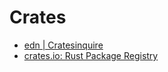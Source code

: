 # Crates

- [edn | Cratesinquire](https://www.cratesinquire.com)
- [crates.io: Rust Package Registry](https://crates.io/)